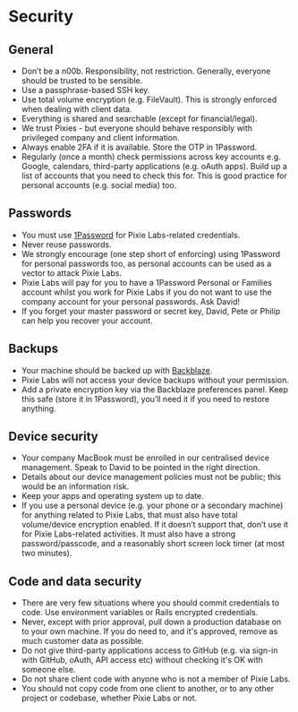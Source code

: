 # Security

## General
- Don’t be a n00b. Responsibility, not restriction. Generally, everyone should
  be trusted to be sensible.
- Use a passphrase-based SSH key.
- Use total volume encryption (e.g. FileVault). This is strongly enforced when
  dealing with client data.
- Everything is shared and searchable (except for financial/legal). 
- We trust Pixies - but everyone should behave responsibly with privileged
  company and client information.
- Always enable 2FA if it is available. Store the OTP in 1Password.
- Regularly (once a month) check permissions across key accounts e.g. Google,
  calendars, third-party applications (e.g. oAuth apps). Build up a list of
  accounts that you need to check this for. This is good practice for personal
  accounts (e.g. social media) too.

## Passwords
- You must use [1Password](https://1password.com/) for Pixie Labs-related
  credentials.
- Never reuse passwords.
- We strongly encourage (one step short of enforcing) using 1Password for
  personal passwords too, as personal accounts can be used as a vector to
  attack Pixie Labs.
- Pixie Labs will pay for you to have a 1Password Personal or Families account
  whilst you work for Pixie Labs if you do not want to use the company account
  for your personal passwords. Ask David!
- If you forget your master password or secret key, David, Pete or Philip can
  help you recover your account.

## Backups
- Your machine should be backed up with [Backblaze](https://www.backblaze.com/).
- Pixie Labs will not access your device backups without your permission.
- Add a private encryption key via the Backblaze preferences panel. Keep this
  safe (store it in 1Password), you’ll need it if you need to restore anything.

## Device security
- Your company MacBook must be enrolled in our centralised device management.
  Speak to David to be pointed in the right direction.
- Details about our device management policies must not be public; this would be
  an information risk.
- Keep your apps and operating system up to date.
- If you use a personal device (e.g. your phone or a secondary machine) for
  anything related to Pixie Labs, that must also have total volume/device
  encryption enabled. If it doesn’t support that, don’t use it for
  Pixie Labs-related activities. It must also have a strong password/passcode,
  and a reasonably short screen lock timer (at most two minutes).
  
## Code and data security
- There are very few situations where you should commit credentials to code. Use
  environment variables or Rails encrypted credentials.
- Never, except with prior approval, pull down a production database on to your
  own machine. If you do need to, and it's approved, remove as much customer
  data as possible.
- Do not give third-party applications access to GitHub (e.g. via sign-in with 
  GitHub, oAuth, API access etc) without checking it's OK with someone else.
- Do not share client code with anyone who is not a member of Pixie Labs.
- You should not copy code from one client to another, or to any other project or
  codebase, whether Pixie Labs or not.
